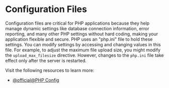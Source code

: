 # Configuration Files

Configuration files are critical for PHP applications because they help manage dynamic settings like database connection information, error reporting, and many other PHP settings without hard coding, making your application flexible and secure. PHP uses an "php.ini" file to hold these settings. You can modify settings by accessing and changing values in this file. For example, to adjust the maximum file upload size, you might modify the `upload_max_filesize` directive. However, changes to the `php.ini` file take effect only after the server is restarted. 

Visit the following resources to learn more:

- [@official@PHP Config](https://www.php.net/manual/en/ini.list.php)